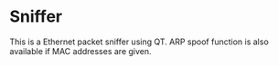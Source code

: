 # Sniffer

This is a Ethernet packet sniffer using QT. ARP spoof function is also available if MAC addresses are given.
